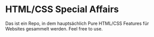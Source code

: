 # HTML/CSS Special Affairs

Das ist ein Repo, in dem hauptsächlich Pure HTML/CSS Features für Websites gesammelt werden. Feel free to use.
